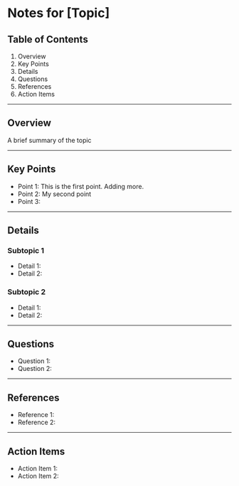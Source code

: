 # Notes for [Topic]

## Table of Contents
1. Overview
2. Key Points
3. Details
4. Questions
5. References
6. Action Items

---

## Overview
A brief summary of the topic

---

## Key Points
- Point 1: This is the first point. Adding more.
- Point 2: My second point
- Point 3: 

---

## Details
### Subtopic 1
- Detail 1: 
- Detail 2: 

### Subtopic 2
- Detail 1: 
- Detail 2: 

---

## Questions
- Question 1: 
- Question 2: 

---

## References
- Reference 1: 
- Reference 2: 

---

## Action Items
- Action Item 1: 
- Action Item 2:
